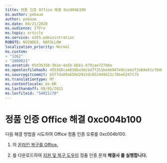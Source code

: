 ```yaml
---
title: 정품 인증 Office 해결 0xc004b100
ms.author: pebaum
author: pebaum
ms.date: 04/21/2020
ms.audience: ITPro
ms.topic: article
ms.service: o365-administration
ROBOTS: NOINDEX, NOFOLLOW
localization_priority: Normal
ms.custom:
- "1262"
- "2000021"
ms.assetid: 05d36350-3b1e-4a5b-bbb1-0791ae727b8a
ms.openlocfilehash: 455168cae816ba3dcb47f351be46947e8ccee1f3ab9e61c70d82d49e5279ef85
ms.sourcegitcommit: b5f7da89a650d2915dc652449623c78be6247175
ms.translationtype: MT
ms.contentlocale: ko-KR
ms.lasthandoff: 08/05/2021
ms.locfileid: "54021170"
---
```

# <a name="steps-to-resolve-office-activation-error-0xc004b100"></a>정품 인증 Office 해결 0xc004b100

다음 해결 방법을 시도하여 Office 정품 인증 오류를 0xc004b100.
  
1. 의 [온라인 복구를 Office.](https://support.office.com/article/7821d4b6-7c1d-4205-aa0e-a6b40c5bb88b)

2. 를 다운로드하여 [지원 및 복구 도우미](https://aka.ms/SARA-OfficeActivation-Alchemy) 정품 인증 문제 **해결사 를 실행합니다.**
